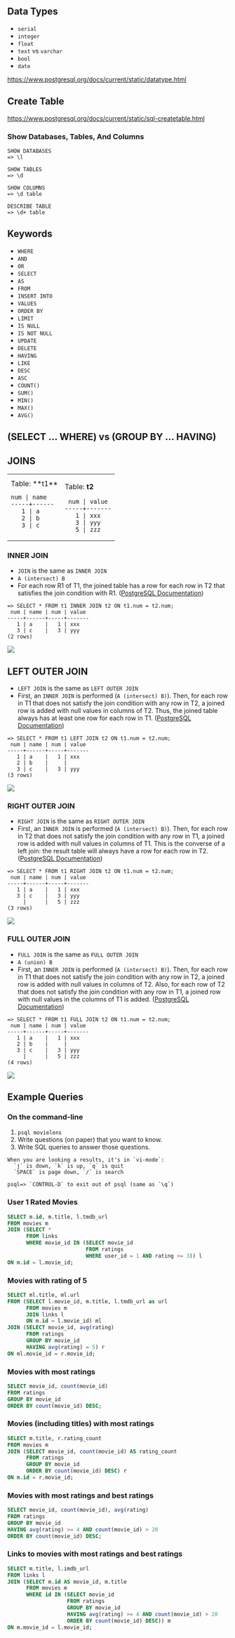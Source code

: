 ## Data Types

* `serial`
* `integer`
* `float`
* `text` vs `varchar`
* `bool`
* `date`

<https://www.postgresql.org/docs/current/static/datatype.html>

## Create Table

<https://www.postgresql.org/docs/current/static/sql-createtable.html>

### Show Databases, Tables, And Columns

```text
SHOW DATABASES
=> \l

SHOW TABLES
=> \d

SHOW COLUMNS
=> \d table

DESCRIBE TABLE
=> \d+ table
```

## Keywords

* `WHERE`
* `AND`
* `OR`
* `SELECT`
* `AS`
* `FROM`
* `INSERT INTO`
* `VALUES`
* `ORDER BY`
* `LIMIT`
* `IS NULL`
* `IS NOT NULL`
* `UPDATE`
* `DELETE`
* `HAVING`
* `LIKE`
* `DESC`
* `ASC`
* `COUNT()`
* `SUM()`
* `MIN()`
* `MAX()`
* `AVG()`

## (SELECT ... WHERE) vs (GROUP BY ... HAVING)

## JOINS

<table>
<tbody>
<tr>
<td>
Table: **t1**

```text
num | name
-----+------
   1 | a
   2 | b
   3 | c
```

</td>
<td>

Table: **t2**

```text
 num | value
-----+-------
   1 | xxx
   3 | yyy
   5 | zzz
```
</td>
</tr>
</tbody>
</table>

### INNER JOIN

* `JOIN` is the same as `INNER JOIN`
* `A (intersect) B`
* For each row R1 of T1, the joined table has a row for each row in T2
  that satisfies the join condition with R1. ([PostgreSQL
  Documentation])

```text
=> SELECT * FROM t1 INNER JOIN t2 ON t1.num = t2.num;
 num | name | num | value
-----+------+-----+-------
   1 | a    |   1 | xxx
   3 | c    |   3 | yyy
(2 rows)
```

![](images/INNER_JOIN.png)


## LEFT OUTER JOIN

  * `LEFT JOIN` is the same as `LEFT OUTER JOIN`
  * First, an `INNER JOIN` is performed (`A (intersect) B)`). Then,
    for each row in T1 that does not satisfy the join condition with
    any row in T2, a joined row is added with null values in columns
    of T2. Thus, the joined table always has at least one row for each
    row in T1. ([PostgreSQL Documentation])

```text
=> SELECT * FROM t1 LEFT JOIN t2 ON t1.num = t2.num;
 num | name | num | value
-----+------+-----+-------
   1 | a    |   1 | xxx
   2 | b    |     |
   3 | c    |   3 | yyy
(3 rows)
```

![](images/LEFT_JOIN.png)


### RIGHT OUTER JOIN

  * `RIGHT JOIN` is the same as `RIGHT OUTER JOIN`
  * First, an `INNER JOIN` is performed (`A (intersect) B)`). Then,
    for each row in T2 that does not satisfy the join condition with
    any row in T1, a joined row is added with null values in columns
    of T1. This is the converse of a left join: the result table will
    always have a row for each row in T2.  ([PostgreSQL
    Documentation])

```text
=> SELECT * FROM t1 RIGHT JOIN t2 ON t1.num = t2.num;
 num | name | num | value
-----+------+-----+-------
   1 | a    |   1 | xxx
   3 | c    |   3 | yyy
     |      |   5 | zzz
(3 rows)
```

![](images/RIGHT_JOIN.png)


### FULL OUTER JOIN

  * `FULL JOIN` is the same as `FULL OUTER JOIN`
  * `A (union) B`
  * First, an `INNER JOIN` is performed (`A (intersect) B)`). Then,
    for each row in T1 that does not satisfy the join condition with
    any row in T2, a joined row is added with null values in columns
    of T2. Also, for each row of T2 that does not satisfy the join
    condition with any row in T1, a joined row with null values in the
    columns of T1 is added. ([PostgreSQL Documentation])

```text
=> SELECT * FROM t1 FULL JOIN t2 ON t1.num = t2.num;
 num | name | num | value
-----+------+-----+-------
   1 | a    |   1 | xxx
   2 | b    |     |
   3 | c    |   3 | yyy
     |      |   5 | zzz
(4 rows)
```

![](images/FULL_OUTER_JOIN.png)

[PostgreSQL Documentation]: https://www.postgresql.org/docs/current/static/queries-table-expressions.html

## Example Queries

### On the command-line

1. `psql movielens`
2. Write questions (on paper) that you want to know.
3. Write SQL queries to answer those questions.

```text
When you are looking a results, it's in `vi-mode`:
  `j` is down, `k` is up, `q` is quit
  `SPACE` is page down, `/` is search

psql=> `CONTROL-D` to exit out of psql (same as `\q`)
```

### User 1 Rated Movies

```sql
SELECT m.id, m.title, l.tmdb_url
FROM movies m
JOIN (SELECT *
      FROM links
      WHERE movie_id IN (SELECT movie_id
                         FROM ratings
                         WHERE user_id = 1 AND rating >= 3)) l
ON m.id = l.movie_id;
```

### Movies with rating of 5

```sql
SELECT ml.title, ml.url
FROM (SELECT l.movie_id, m.title, l.tmdb_url as url
      FROM movies m
      JOIN links l
      ON m.id = l.movie_id) ml
JOIN (SELECT movie_id, avg(rating)
      FROM ratings
      GROUP BY movie_id
      HAVING avg(rating) = 5) r
ON ml.movie_id = r.movie_id;
```

### Movies with most ratings

```sql
SELECT movie_id, count(movie_id)
FROM ratings
GROUP BY movie_id
ORDER BY count(movie_id) DESC;
```

### Movies (including titles) with most ratings

```sql
SELECT m.title, r.rating_count
FROM movies m
JOIN (SELECT movie_id, count(movie_id) AS rating_count
      FROM ratings
      GROUP BY movie_id
      ORDER BY count(movie_id) DESC) r
ON m.id = r.movie_id;
```

### Movies with most ratings and best ratings

```sql
SELECT movie_id, count(movie_id), avg(rating)
FROM ratings
GROUP BY movie_id
HAVING avg(rating) >= 4 AND count(movie_id) > 20
ORDER BY count(movie_id) DESC;
```

### Links to movies with most ratings and best ratings

```sql
SELECT m.title, l.imdb_url
FROM links l
JOIN (SELECT m.id AS movie_id, m.title
      FROM movies m
      WHERE id IN (SELECT movie_id
                   FROM ratings
                   GROUP BY movie_id
                   HAVING avg(rating) >= 4 AND count(movie_id) > 20
                   ORDER BY count(movie_id) DESC)) m
ON m.movie_id = l.movie_id;
```
